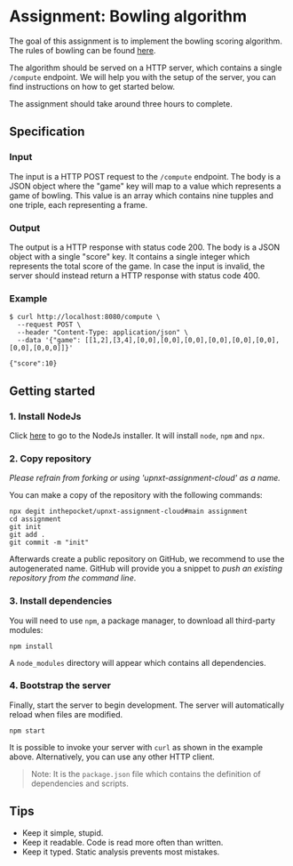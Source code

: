 # Assignment: Bowling algorithm

The goal of this assignment is to implement the bowling scoring algorithm.  
The rules of bowling can be found [here][rules].

The algorithm should be served on a HTTP server, which contains a single `/compute` endpoint. We will help you with the setup of the server, you can find instructions on how to get started below.

The assignment should take around three hours to complete.

## Specification

### Input

The input is a HTTP POST request to the `/compute` endpoint.
The body is a JSON object where the "game" key will map to a value which represents a game of bowling.
This value is an array which contains nine tupples and one triple, each representing a frame.

### Output

The output is a HTTP response with status code 200. The body is a JSON object with a single "score" key. It contains a single integer which represents the total score of the game. In case the input is invalid, the server should instead return a HTTP response with status code 400.

### Example

```
$ curl http://localhost:8080/compute \
  --request POST \
  --header "Content-Type: application/json" \
  --data '{"game": [[1,2],[3,4],[0,0],[0,0],[0,0],[0,0],[0,0],[0,0],[0,0],[0,0,0]]}'

{"score":10}
```

## Getting started

### 1. Install NodeJs

Click [here][node-install] to go to the NodeJs installer. It will install `node`, `npm` and `npx`.

### 2. Copy repository

_Please refrain from forking or using 'upnxt-assignment-cloud' as a name._

You can make a copy of the repository with the following commands:

```
npx degit inthepocket/upnxt-assignment-cloud#main assignment
cd assignment
git init
git add .
git commit -m "init"
```

Afterwards create a public repository on GitHub, we recommend to use the autogenerated name. GitHub will provide you a snippet to _push an existing repository from the command line_.

### 3. Install dependencies

You will need to use `npm`, a package manager, to download all third-party modules:

```
npm install
```

A `node_modules` directory will appear which contains all dependencies.

### 4. Bootstrap the server

Finally, start the server to begin development. The server will automatically reload when files are modified.

```
npm start
```

It is possible to invoke your server with `curl` as shown in the example above.
Alternatively, you can use any other HTTP client.

> Note: It is the `package.json` file which contains the definition of dependencies and scripts.

## Tips

- Keep it simple, stupid.
- Keep it readable. Code is read more often than written.
- Keep it typed. Static analysis prevents most mistakes.

[rules]: https://www.myactivesg.com/sports/bowling/how-to-play/bowling-rules/how-are-points-determined-in-bowling
[node-install]: https://nodejs.org/en/download/
